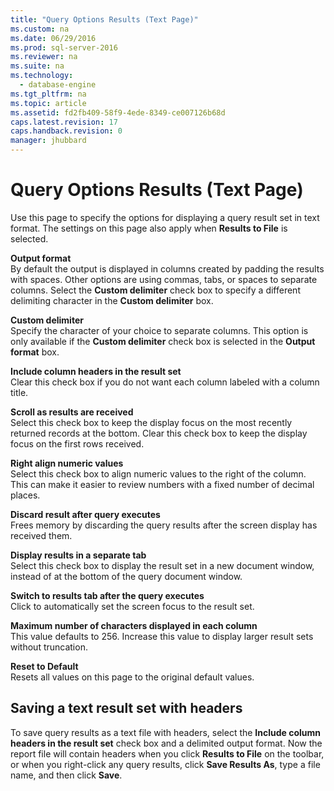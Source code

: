 ```yaml
---
title: "Query Options Results (Text Page)"
ms.custom: na
ms.date: 06/29/2016
ms.prod: sql-server-2016
ms.reviewer: na
ms.suite: na
ms.technology: 
  - database-engine
ms.tgt_pltfrm: na
ms.topic: article
ms.assetid: fd2fb409-58f9-4ede-8349-ce007126b68d
caps.latest.revision: 17
caps.handback.revision: 0
manager: jhubbard
---
```

# Query Options Results (Text Page)
Use this page to specify the options for displaying a query result set in text format. The settings on this page also apply when **Results to File** is selected.  
  
 **Output format**  
 By default the output is displayed in columns created by padding the results with spaces. Other options are using commas, tabs, or spaces to separate columns. Select the **Custom delimiter** check box to specify a different delimiting character in the **Custom delimiter** box.  
  
 **Custom delimiter**  
 Specify the character of your choice to separate columns. This option is only available if the **Custom delimiter** check box is selected in the **Output format** box.  
  
 **Include column headers in the result set**  
 Clear this check box if you do not want each column labeled with a column title.  
  
 **Scroll as results are received**  
 Select this check box to keep the display focus on the most recently returned records at the bottom. Clear this check box to keep the display focus on the first rows received.  
  
 **Right align numeric values**  
 Select this check box to align numeric values to the right of the column. This can make it easier to review numbers with a fixed number of decimal places.  
  
 **Discard result after query executes**  
 Frees memory by discarding the query results after the screen display has received them.  
  
 **Display results in a separate tab**  
 Select this check box to display the result set in a new document window, instead of at the bottom of the query document window.  
  
 **Switch to results tab after the query executes**  
 Click to automatically set the screen focus to the result set.  
  
 **Maximum number of characters displayed in each column**  
 This value defaults to 256. Increase this value to display larger result sets without truncation.  
  
 **Reset to Default**  
 Resets all values on this page to the original default values.  
  
## Saving a text result set with headers  
 To save query results as a text file with headers, select the **Include column headers in the result set** check box and a delimited output format. Now the report file will contain headers when you click **Results to File** on the toolbar, or when you right-click any query results, click **Save Results As**, type a file name, and then click **Save**.